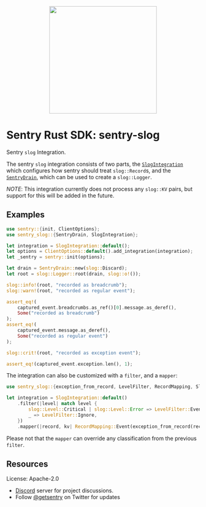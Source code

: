 <p align="center">
    <a href="https://sentry.io" target="_blank" align="center">
        <img src="https://sentry-brand.storage.googleapis.com/sentry-logo-black.png" width="280">
    </a>
</p>

# Sentry Rust SDK: sentry-slog

Sentry `slog` Integration.

The sentry `slog` integration consists of two parts, the
[`SlogIntegration`] which configures how sentry should treat
`slog::Record`s, and the [`SentryDrain`], which can be used to create a
`slog::Logger`.

*NOTE*: This integration currently does not process any `slog::KV` pairs,
but support for this will be added in the future.

## Examples

```rust
use sentry::{init, ClientOptions};
use sentry_slog::{SentryDrain, SlogIntegration};

let integration = SlogIntegration::default();
let options = ClientOptions::default().add_integration(integration);
let _sentry = sentry::init(options);

let drain = SentryDrain::new(slog::Discard);
let root = slog::Logger::root(drain, slog::o!());

slog::info!(root, "recorded as breadcrumb");
slog::warn!(root, "recorded as regular event");

assert_eq!(
    captured_event.breadcrumbs.as_ref()[0].message.as_deref(),
    Some("recorded as breadcrumb")
);
assert_eq!(
    captured_event.message.as_deref(),
    Some("recorded as regular event")
);

slog::crit!(root, "recorded as exception event");

assert_eq!(captured_event.exception.len(), 1);
```

The integration can also be customized with a `filter`, and a `mapper`:

```rust
use sentry_slog::{exception_from_record, LevelFilter, RecordMapping, SlogIntegration};

let integration = SlogIntegration::default()
    .filter(|level| match level {
        slog::Level::Critical | slog::Level::Error => LevelFilter::Event,
        _ => LevelFilter::Ignore,
    })
    .mapper(|record, kv| RecordMapping::Event(exception_from_record(record, kv)));
```

Please not that the `mapper` can override any classification from the
previous `filter`.

[`SlogIntegration`]: https://docs.rs/sentry-slog/0.20.1/sentry_slog/struct.SlogIntegration.html
[`SentryDrain`]: https://docs.rs/sentry-slog/0.20.1/sentry_slog/struct.SentryDrain.html

## Resources

License: Apache-2.0

- [Discord](https://discord.gg/ez5KZN7) server for project discussions.
- Follow [@getsentry](https://twitter.com/getsentry) on Twitter for updates
